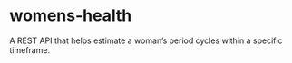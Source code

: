 # womens-health

A REST API that helps estimate a woman’s period cycles within a specific timeframe.

